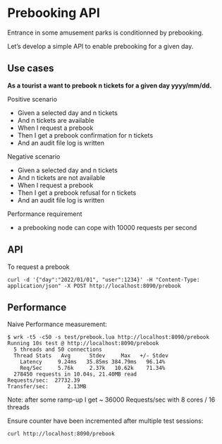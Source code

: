 # Prebooking API

Entrance in some amusement parks is conditionned by prebooking. 

Let’s develop a simple API to enable prebooking for a given day. 

## Use cases

**As a tourist a want to prebook n tickets for a given day yyyy/mm/dd.**

Positive scenario
* Given a selected day and n tickets
* And n tickets are available
* When I request a prebook
* Then I get a prebook confirmation for n tickets
* And an audit file log is written

Negative scenario
* Given a selected day and n tickets
* And n tickets are not available
* When I request a prebook
* Then I get a prebook refusal for n tickets
* And an audit file log is written

Performance requirement
* a prebooking node can cope with 10000 requests per second

## API

To request a prebook
```
curl -d '{"day":"2022/01/01", "user":1234}' -H "Content-Type: application/json" -X POST http://localhost:8090/prebook
```

## Performance

Naive Performance measurement:
```
$ wrk -t5 -c50 -s test/prebook.lua http://localhost:8090/prebook
Running 10s test @ http://localhost:8090/prebook
  5 threads and 50 connections
  Thread Stats   Avg      Stdev     Max   +/- Stdev
    Latency     9.24ms   35.85ms 384.79ms   96.14%
    Req/Sec     5.76k     2.37k   10.62k    71.34%
  278450 requests in 10.04s, 21.40MB read
Requests/sec:  27732.39
Transfer/sec:      2.13MB
```

Note: after some ramp-up I get ~ 36000 Requests/sec with 8 cores / 16 threads

Ensure counter have been incremented after multiple test sessions:
```
curl http://localhost:8090/prebook
```
